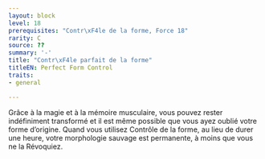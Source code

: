 ```yaml
---
layout: block
level: 18
prerequisites: "Contr\xF4le de la forme, Force 18"
rarity: C
source: ??
summary: '-'
title: "Contr\xF4le parfait de la forme"
titleEN: Perfect Form Control
traits:
- general

---
```


<p>Grâce à la magie et à la mémoire musculaire, vous pouvez rester indéfiniment transformé et il est même possible que vous ayez oublié votre forme d’origine. Quand vous utilisez Contrôle de la forme, au lieu de durer une heure, votre morphologie sauvage est permanente, à moins que vous ne la Révoquiez.</p>